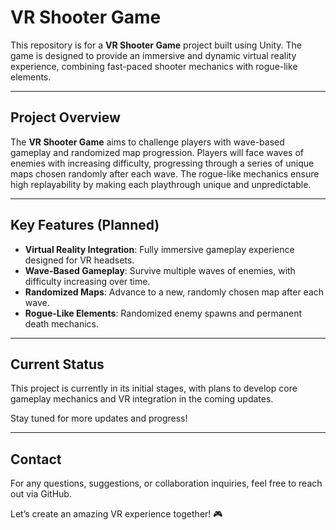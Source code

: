 # VR Shooter Game

This repository is for a **VR Shooter Game** project built using Unity. The game is designed to provide an immersive and dynamic virtual reality experience, combining fast-paced shooter mechanics with rogue-like elements.

---

## Project Overview

The **VR Shooter Game** aims to challenge players with wave-based gameplay and randomized map progression. Players will face waves of enemies with increasing difficulty, progressing through a series of unique maps chosen randomly after each wave. The rogue-like mechanics ensure high replayability by making each playthrough unique and unpredictable.

---

## Key Features (Planned)

- **Virtual Reality Integration**: Fully immersive gameplay experience designed for VR headsets.
- **Wave-Based Gameplay**: Survive multiple waves of enemies, with difficulty increasing over time.
- **Randomized Maps**: Advance to a new, randomly chosen map after each wave.
- **Rogue-Like Elements**: Randomized enemy spawns and permanent death mechanics.

---

## Current Status

This project is currently in its initial stages, with plans to develop core gameplay mechanics and VR integration in the coming updates.

Stay tuned for more updates and progress!

---

## Contact

For any questions, suggestions, or collaboration inquiries, feel free to reach out via GitHub. 

Let’s create an amazing VR experience together! 🎮
